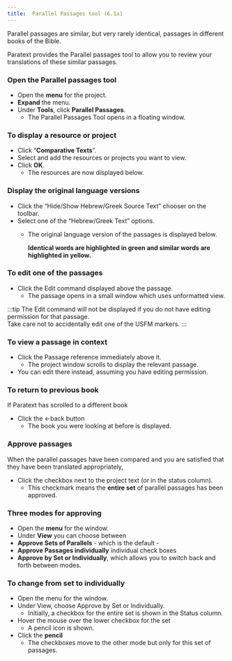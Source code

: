 ```yaml
---
title:  Parallel Passages tool (6.1a)
---
```


Parallel passages are similar, but very rarely identical, passages in different books of the Bible.

Paratext provides the Parallel passages tool to allow you to review your translations of these similar passages.

### Open the Parallel passages tool

- Open the **menu** for the project.
- **Expand** the menu.
- Under **Tools**, click **Parallel Passages**.
  - The Parallel Passages Tool opens in a floating window.

### To display a resource or project

- Click “**Comparative Texts**”.
- Select and add the resources or projects you want to view.
- Click **OK**.
  - The resources are now displayed below.

### Display the original language versions

- Click the “Hide/Show Hebrew/Greek Source Text” chooser on the toolbar.
- Select one of the “Hebrew/Greek Text” options.
  - The original language version of the passages is displayed below.

    **Identical words are highlighted in green and similar words are highlighted in yellow.**
    
### To edit one of the passages

- Click the Edit command displayed above the passage.
  - The passage opens in a small window which uses unformatted view.
  
:::tip
The Edit command will not be displayed if you do not have editing permission for that passage.  
Take care not to accidentally edit one of the USFM markers.
:::

### To view a passage in context

- Click the Passage reference immediately above it.
  - The project window scrolls to display the relevant passage.
- You can edit there instead, assuming you have editing permission.

### To return to previous book

If Paratext has scrolled to a different book

- Click the ←back button
  - The book you were looking at before is displayed.

### Approve passages

When the parallel passages have been compared and you are satisfied that they have been translated appropriately,

- Click the checkbox next to the project text (or in the status column).
  - This checkmark means the **entire set** of parallel passages has been approved.

### Three modes for approving

- Open the **menu** for the window.
- Under **View** you can choose between
- **Approve Sets of Parallels** - which is the default -
- **Approve Passages individually** individual check boxes
- **Approve by Set or Individually**, which allows you to switch back and forth between modes.

### To change from set to individually

- Open the menu for the window.
- Under View, choose Approve by Set or Individually.
  - Initially, a checkbox for the entire set is shown in the Status column.
- Hover the mouse over the lower checkbox for the set
  - A pencil icon is shown.
- Click the **pencil**
  - The checkboxes move to the other mode but only for this set of passages.
